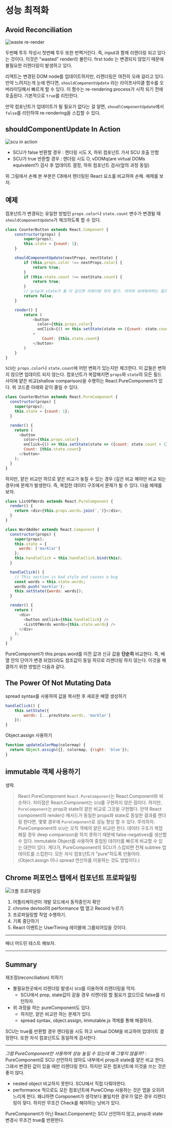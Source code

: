 # 성능 최적화

## Avoid Reconciliation

![waste re-render](https://reactjs.org/highlight-updates-example-7a42123e91b1b460b1a65605d6ff0d2b.gif)

두번째 투두 작성시 첫번째 투두 또한 번쩍거린다. 즉, input과 함께 리렌더링 되고 있다는 것이다. 이것은 "wasted" render라 불린다. first todo 는 변경되지 않았기 때문에 불필요한 리렌더링이 발생하고 있다. 

리액트는 변경된 DOM node를 업데이트하지만, 리렌더링은 여전히 오래 걸리고 있다. 만약 느려지는게 눈에 띈다면, `shouldComponentUpdate` 라는 라이프사이클 함수를 오버라이딩해서 빠르게 할 수 있다. 이 함수는 re-rendering process가 시작 되기 전에 호출된다. 기본적으로 `true`를 리턴한다.

만약 컴포넌트가 업데이트가 될 필요가 없다는 걸 알면, `shoudlComponentUpdate`에서 `false`를 리턴하여 re-rendering을 스킵할 수 있다. 

## shouldComponentUpdate In Action

![scu in action](https://reactjs-kr.firebaseapp.com/static/should-component-update-5ee1bdf4779af06072a17b7a0654f6db-9a3ff.png)

- SCU가 false 반환할 경우 : 렌더링 시도 X, 하위 컴포넌트 가서 SCU 호출 안함
- SCU가 true 반환할 경우 : 렌더링 시도 O, vDOMq(are virtual DOMs equivalent?) 검사 후 업데이트 결정, 하위 컴포넌트 검사(앞의 과정 동일)

위 그림에서 손해 본 부분은 C8에서 렌더링된 React 요소를 비교하여 손해. 예제를 보자.

## 예제

컴포넌트가 변경되는 유일한 방법인 `props.color`나 `state.count` 변수가 변경될 때 `shouldComponentUpdate`가 체크하도록 할 수 있다. 

```javascript
class CounterButton extends React.Component {
    constructor(props) {
        super(props);
        this.state = {count: 1};
    }

    shouldComponentUpdate(nextProps, nextState) {
        if (this.props.color !== nextProps.color) {
            return true;
        }
        if (this.state.count !== nextState.count) {
            return true;
        }
        // prop과 state가 둘 다 같으면 리렌더링 하지 말기. 어차피 보여줘야하는 결과값 똑가틍니까.
        return false;
    }

    render() {
        return (
            <button
              color={this.props.color}
              onClick={() => this.setState(state => ({count: state.count + 1}))}
            >
                Count: {this.state.count}
            </button>
        )
    }
}
```

`SCU`는 `props.color`나 `state.count`에 어떤 변화가 있는지만 체크한다. 이 값들은 변하지 않으면 업데이트 되지 않는다. 컴포넌트가 복잡해지면 `props`와 `state`의 모든 필드 사이에 얕은 비교(shallow comparison)을 수행하는 React.PureComponent가 있다. 위 코드륻 아래와 같이 줄일 수 있다.

```javascript
class CounterButton extends React.PureComponent {
  constructor(props) {
    super(props);
    this.state = {count: 1};
  }

  render() {
    return (
      <button
        color={this.props.color}
        onClick={() => this.setState(state => ({count: state.count + 1}))}>
        Count: {this.state.count}
      </button>
    );
  }
}
```

하지만, 얕은 비교만 하므로 얕은 비교가 놓칠 수 있는 경우 (깊은 비교 해야만 비교 되는 경우)에 문제가 발생한다. 즉, 복잡한 데이터 구조에서 문제가 될 수 있다. 다음 예제를 보자.

```javascript
class ListOfWords extends React.PureComponent {
  render() {
    return <div>{this.props.words.join(',')}</div>;
  }
}

class WordAdder extends React.Component {
  constructor(props) {
    super(props);
    this.state = {
      words: ['marklar']
    };
    this.handleClick = this.handleClick.bind(this);
  }

  handleClick() {
    // This section is bad style and causes a bug
    const words = this.state.words;
    words.push('marklar');
    this.setState({words: words});
  }

  render() {
    return (
      <div>
        <button onClick={this.handleClick} />
        <ListOfWords words={this.state.words} />
      </div>
    );
  }
}
```

PureComponent가 this.props.word를 이전 값과 신규 값을 **단순히** 비교한다. 즉, 배열 안의 단어가 변경 되었더라도 참조값이 동일 하므로 리렌더링 하지 않는다. 이것을 해결하기 위한 방법은 다음과 같다.

## The Power Of Not Mutating Data

spread syntax를 사용하여 값을 복사한 후 새로운 배열 생성하기

```javascript
handleClick() {
    this.setState({
        words: [...prevState.words, 'marklar']
    });
}
```

Object.assign 사용하기

```javascript
function updateColorMap(colormap) {
  return Object.assign({}, colormap, {right: 'blue'});
}
```

## immutable 객체 사용하기

생략.


> React.PureComponent
> `React.PureComponent`는 React.Component와 비슷하다. 차이점은 React.Component는 `SCU`를 구현하지 않은 점이다. 하지만, `PureComponent`는 prop과 state의 얕은 비교로 그것을 구현했다. 만약 React component의 render() 메서드가 동일한 props와 state로 동일한 결과를 렌더링 한다면, 몇몇 경우에 `PureComponent`로 성능 향상 할 수 있다. 주의하자. PureComponent의 `SCU`는 오직 객체의 얕은 비교만 한다. 데이터 구조가 복잡해질 경우 deep comparison을 하지 못하기 때문에 false-negatives를 생산할 수 있다. immutable Object를 사용하여 중첩된 데이터를 빠르게 비교할 수 있는 대안이 있다. 게다가, PureComponent의 SCU가 스킵되면 전체 subtree 업데이트를 스킵한다. 모든 자식 컴포넌트가 "pure"하도록 만들어라. (Object.assign 이나 spread 연산자를 이용하는 것도 방법이다.)

## Chrome 퍼포먼스 탭에서 컴포넌트 프로파일링

![크롬 프로파일링](https://reactjs-kr.firebaseapp.com/static/react-perf-chrome-timeline-64d522b74fb585f1abada9801f85fa9d-dcc89.png)

1. 어플리케이션이 개발 모드에서 동작중인지 확인
2. chrome devtool의 performance 탭 열고 Record 누르기
3. 프로파일링할 작업 수행하기.
4. 기록 중단하기
5. React 이벤트는 UserTiming 레이블에 그룹되어있을 것이다.

---

배너 어드민 테스트 해보자.

---

## Summary

재조정(reconciliation) 피하기

- 불필요한곳에서 리렌더링 발생시 `SCU`를 이용하여 리렌더링을 막자.
    - SCU에서 prop, state값이 같을 경우 리렌더링 할 필요가 없으므로 false를 리턴하자.
- 위 과정을 하는 pureComponent도 있다.
    - 하지만, 얕은 비교만 하는 문제가 있다.
    - spread syntax, object.assign, immutable.js 객체를 통해 해결하자.

SCU는 true를 반환할 경우 렌더링을 시도 하고 virtual DOM을 비교하여 업데이트 결정한다. 또한 자식 컴포넌트도 동일하게 검사한다.

---
*그럼 PureComponent만 사용하여 성능 높일 수 있는데 왜 그렇지 않을까?*
: PureComponent로 SCU 선언하지 않아도 내부에서 prop과 state를 얕은 비교 한다. 그래서 변경된 값이 있을 때만 리렌더링 한다. 하지만 모든 컴포넌트에 이것을 쓰는 것은 좋지 않다. 

- nested object 비교하지 못한다. SCU에서 직접 다뤄야한다.
- performance 적으로도 모든 컴포넌트에 PureCOmp 사용하는 것은 앱을 오히려 느리게 한다. 왜냐하면 Component가 생각보다 불일치한 경우가 많은 경우 리렌더링이 잦다. 하지만 무조건 Check를 해야하는 낭비가 있다.

PureComponent가 아닌 React.Component는 SCU 선언하지 않고, prop과 state 변경시 무조건 true를 반환한다.